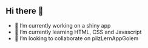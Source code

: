 ## Hi there 👋

- 🔭 I’m currently working on a shiny app
- 🌱 I’m currently learning HTML, CSS and Javascript
- 👯 I’m looking to collaborate on pilzLernAppGolem

